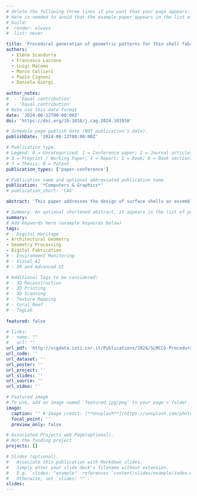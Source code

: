 ```yaml
---
# delete the following three lines if you want that your page appears:
# Here is needed to avoid that the example paper appears in the list of publications
#_build:
#  render: always
#  list: never

title: 'Procedural generation of geometric patterns for thin shell fabrication'
authors:
  - Elena Scandurra
  - Francesco Laccone
  - Luigi Malomo
  - Marco Callieri
  - Paolo Cignoni
  - Daniela Giorgi
  
author_notes:
#  - 'Equal contribution'
#  - 'Equal contribution'
# Note use this date format
date: '2024-06-12T00:00:00Z'
doi: 'https://doi.org/10.1016/j.cag.2024.103958'

# Schedule page publish date (NOT publication's date).
publishDate: '2024-06-12T00:00:00Z'

# Publication type.
# Legend: 0 = Uncategorized; 1 = Conference paper; 2 = Journal article;
# 3 = Preprint / Working Paper; 4 = Report; 5 = Book; 6 = Book section;
# 7 = Thesis; 8 = Patent
publication_types: ['paper-conference']

# Publication name and optional abbreviated publication name.
publication: '*Computers & Graphics*'
# publication_short: 'CAG'

abstract: 'This paper addresses the design of surface shells as assemblies of tileable, flat geometric patterns with predictable performance in response to mechanical stimuli. We design a family of tileable and fabricable patterns represented as triangle meshes, which can be assembled for creating surface tessellations. First, a regular recursive subdivision of the planar space generates different geometric configurations for candidate patterns, having interesting and varied aesthetic properties. Then, a refinement step addresses manufacturability by solving for non-manifold configurations and sharp angles that would produce disconnected or weak patterns. We devise a strategy for creating continuous variations on the geometry of individual patterns, in both aesthetics and behavior, to enrich the catalog of available designs. Finally, we simulate our patterns to evaluate their mechanical response when loaded in different scenarios targeting out-of-plane bending. Through a simple browsing interface, we show that our patterns span a variety of different bending behaviors. The result is a catalog of patterns with varied aesthetics and predefined mechanical behavior, to use for the direct design of mechanical metamaterials. To assess the feasibility of our design-to-fabricate approach, we show fabricated 3D objects with different curvatures, and compare physical and simulated experiments.'

# Summary. An optional shortened abstract, it appears in the list of publications.
summary: 
# Add keywords here (example keywords below)
tags:
# - Digital Heritage 
- Architectural Geometry
- Geometry Processing 
- Digital Fabrication
# - Environment Monitoring
# - Visual AI
# - XR and Advanced UI

# Additional Tags to be considered: 
# - 3D Reconstruction
# - 3D Printing
# - 3D Scanning
# - Texture Mapping
# - Coral Reef
# - TagLab
 
featured: false

# links:
# - name: ""
#   url: ""
url_pdf: 'http://vcgdata.isti.cnr.it/Publications/2024/SLMCCG-ProceduralPatterns/SLMCCG-ProceduralPatterns.pdf'
url_code: ''
url_dataset: ''
url_poster: ''
url_project: ''
url_slides: ''
url_source: ''
url_video: ''

# Featured image
# To use, add an image named `featured.jpg/png` to your page's folder.
image:
  caption: '' #'Image credit: [**Unsplash**](https://unsplash.com/photos/jdD8gXaTZsc)'
  focal_point: ''
  preview_only: false

# Associated Projects web Page(optional).
# Not the funding project
projects: []

# Slides (optional).
#   Associate this publication with Markdown slides.
#   Simply enter your slide deck's filename without extension.
#   E.g. `slides: "example"` references `content/slides/example/index.md`.
#   Otherwise, set `slides: ""`.
slides:
---
```

<!-- Supplementary notes can be added here, including [code and math](https://wowchemy.com/docs/content/writing-markdown-latex/). -->
